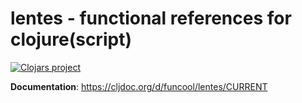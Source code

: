 # lentes - functional references for clojure(script) #

[![Clojars project][Clojars SVG]][Clojars URL]

**Documentation**: https://cljdoc.org/d/funcool/lentes/CURRENT

<!-- Project -->
[Clojars SVG]: https://img.shields.io/clojars/v/funcool/lentes.svg
[Clojars URL]: https://clojars.org/funcool/lentes

